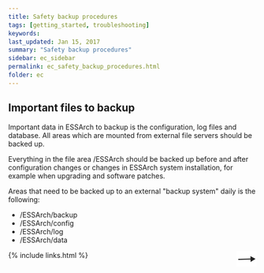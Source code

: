 ```yaml
---
title: Safety backup procedures
tags: [getting_started, troubleshooting]
keywords:
last_updated: Jan 15, 2017
summary: "Safety backup procedures"
sidebar: ec_sidebar
permalink: ec_safety_backup_procedures.html
folder: ec
---
```


## Important files to backup

Important data in ESSArch to backup is the configuration, log files and database. All areas which are mounted from external file servers should be backed up.

Everything in the file area /ESSArch should be backed up before and after configuration changes or changes in ESSArch system installation, for example when upgrading and software patches.

Areas that need to be backed up to an external "backup system" daily is the following:

- /ESSArch/backup
- /ESSArch/config
- /ESSArch/log
- /ESSArch/data

[<img align="right" src="images/n.png">](ec_logfiles.html)

{% include links.html %}
